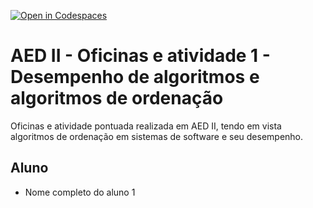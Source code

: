 [![Open in Codespaces](https://classroom.github.com/assets/launch-codespace-2972f46106e565e64193e422d61a12cf1da4916b45550586e14ef0a7c637dd04.svg)](https://classroom.github.com/open-in-codespaces?assignment_repo_id=18613430)
# AED II - Oficinas e atividade 1 - Desempenho de algoritmos e algoritmos de ordenação 
Oficinas e atividade pontuada realizada em AED II, tendo em vista algoritmos de ordenação em sistemas de software e seu desempenho.

## Aluno 

* Nome completo do aluno 1


